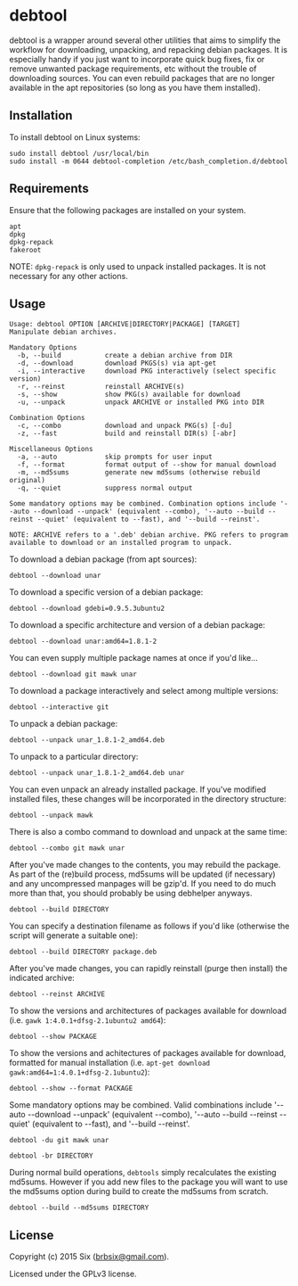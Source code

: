 # debtool

debtool is a wrapper around several other utilities that aims to simplify the workflow for downloading, unpacking, and repacking debian packages. It is especially handy if you just want to incorporate quick bug fixes, fix or remove unwanted package requirements, etc without the trouble of downloading sources. You can even rebuild packages that are no longer available in the apt repositories (so long as you have them installed).

Installation
------------

To install debtool on Linux systems:

    sudo install debtool /usr/local/bin
    sudo install -m 0644 debtool-completion /etc/bash_completion.d/debtool

Requirements
------------

Ensure that the following packages are installed on your system.

    apt
    dpkg
    dpkg-repack
    fakeroot

NOTE: `dpkg-repack` is only used to unpack installed packages. It is not necessary for any other actions.

Usage
-----

    Usage: debtool OPTION [ARCHIVE|DIRECTORY|PACKAGE] [TARGET]
    Manipulate debian archives.

    Mandatory Options
      -b, --build           create a debian archive from DIR
      -d, --download        download PKGS(s) via apt-get
      -i, --interactive     download PKG interactively (select specific version)
      -r, --reinst          reinstall ARCHIVE(s)
      -s, --show            show PKG(s) available for download
      -u, --unpack          unpack ARCHIVE or installed PKG into DIR

    Combination Options
      -c, --combo           download and unpack PKG(s) [-du]
      -z, --fast            build and reinstall DIR(s) [-abr]

    Miscellaneous Options
      -a, --auto            skip prompts for user input
      -f, --format          format output of --show for manual download
      -m, --md5sums         generate new md5sums (otherwise rebuild original)
      -q, --quiet           suppress normal output

    Some mandatory options may be combined. Combination options include '--auto --download --unpack' (equivalent --combo), '--auto --build --reinst --quiet' (equivalent to --fast), and '--build --reinst'.

    NOTE: ARCHIVE refers to a '.deb' debian archive. PKG refers to program available to download or an installed program to unpack.

To download a debian package (from apt sources):

    debtool --download unar

To download a specific version of a debian package:

    debtool --download gdebi=0.9.5.3ubuntu2

To download a specific architecture and version of a debian package:

    debtool --download unar:amd64=1.8.1-2

You can even supply multiple package names at once if you'd like...

    debtool --download git mawk unar

To download a package interactively and select among multiple versions:

    debtool --interactive git

To unpack a debian package:

    debtool --unpack unar_1.8.1-2_amd64.deb

To unpack to a particular directory:

    debtool --unpack unar_1.8.1-2_amd64.deb unar

You can even unpack an already installed package. If you've modified installed files, these changes will be incorporated in the directory structure:

    debtool --unpack mawk

There is also a combo command to download and unpack at the same time:

    debtool --combo git mawk unar

After you've made changes to the contents, you may rebuild the package. As part of the (re)build process, md5sums will be updated (if necessary) and any uncompressed manpages will be gzip'd. If you need to do much more than that, you should probably be using debhelper anyways.

    debtool --build DIRECTORY

You can specify a destination filename as follows if you'd like (otherwise the script will generate a suitable one):

    debtool --build DIRECTORY package.deb

After you've made changes, you can rapidly reinstall (purge then install) the indicated archive:

    debtool --reinst ARCHIVE

To show the versions and architectures of packages available for download (i.e. `gawk 1:4.0.1+dfsg-2.1ubuntu2 amd64`):

    debtool --show PACKAGE

To show the versions and achitectures of packages available for download, formatted for manual installation (i.e. `apt-get download gawk:amd64=1:4.0.1+dfsg-2.1ubuntu2`):

    debtool --show --format PACKAGE

Some mandatory options may be combined. Valid combinations include '--auto --download --unpack' (equivalent --combo), '--auto --build --reinst --quiet' (equivalent to --fast), and '--build --reinst'.

    debtool -du git mawk unar

    debtool -br DIRECTORY

During normal build operations, `debtools` simply recalculates the existing md5sums. However if you add new files to the package you will want to use the md5sums option during build to create the md5sums from scratch.

    debtool --build --md5sums DIRECTORY

License
-------

Copyright (c) 2015 Six (brbsix@gmail.com).

Licensed under the GPLv3 license.
